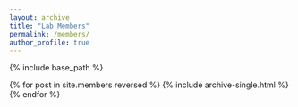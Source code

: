 ```yaml
---
layout: archive
title: "Lab Members"
permalink: /members/
author_profile: true
---
```


{% include base_path %}

{% for post in site.members reversed %}
  {% include archive-single.html %}
{% endfor %}

